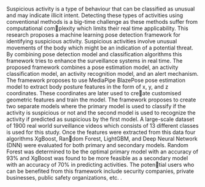 Suspicious activity is a type of behaviour that can be classified as unusual and
may indicate illicit intent. Detecting these types of activities using conventional
methods is a big-time challenge as these methods suffer from computational complexity which limits their real time applicability. This research proposes a machine
learning pose detection framework for identifying suspicious activity. Suspicious
activities involve unusual movements of the body which might be an indication of a
potential threat. By combining pose detection model and classification algorithms
this framework tries to enhance the surveillance systems in real time. The proposed
framework combines a pose estimation model, an activity classification model, an
activity recognition model, and an alert mechanism. The framework proposes to
use MediaPipe BlazePose pose estimation model to extract body posture features
in the form of x, y, and z coordinates. These coordinates are later used to create customised geometric features and train the model. The framework proposes
to create two separate models where the primary model is used to classify if the
activity is suspicious or not and the second model is used to recognize the activity
if predicted as suspicious by the first model. A large-scale dataset of 1900 real
world surveillance videos which consists of 13 different classes is used for this study.
Once the features were extracted from this data four algorithms XgBoost, Random Forest, LightGBM, and Deep Neural Network (DNN) were evaluated for both
primary and secondary models. Random Forest was determined to be the optimal
primary model with an accuracy of 93% and XgBoost was found to be more feasible
as a secondary model with an accuracy of 70% in predicting activities. The potential users who can be benefited from this framework include security companies,
private businesses, public safety organizations, etc. .
